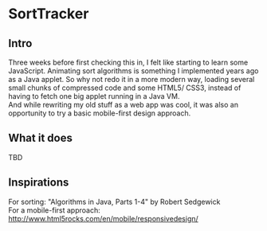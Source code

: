 # SortTracker
## Intro
Three weeks before first checking this in, I felt like starting to learn
some JavaScript. Animating sort algorithms is something I implemented
years ago as a Java applet. So why not redo it in a more modern way,
loading several small chunks of compressed code and some HTML5/ CSS3,
instead of having to fetch one big applet running in a Java VM.  
And while rewriting my old stuff as a web app was cool, it was also an
opportunity to try a basic mobile-first design approach.
## What it does
TBD
## Inspirations
For sorting: "Algorithms in Java, Parts 1-4" by Robert Sedgewick  
For a mobile-first approach: http://www.html5rocks.com/en/mobile/responsivedesign/
